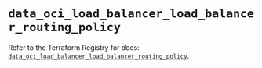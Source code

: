 # `data_oci_load_balancer_load_balancer_routing_policy`

Refer to the Terraform Registry for docs: [`data_oci_load_balancer_load_balancer_routing_policy`](https://registry.terraform.io/providers/oracle/oci/7.19.0/docs/data-sources/load_balancer_load_balancer_routing_policy).
